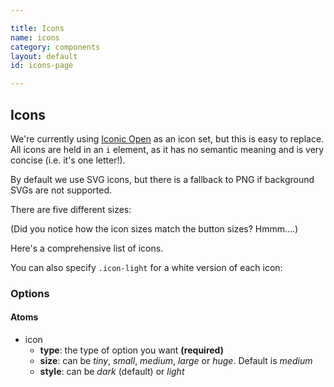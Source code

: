 ```yaml
---

title: Icons
name: icons
category: components
layout: default
id: icons-page

---
```


## Icons

We're currently using [Iconic Open](https://useiconic.com/open) as an icon set, but this is easy to replace. All icons are held in an `i` element, as it has no semantic meaning and is very concise (i.e. it's one letter!).

By default we use SVG icons, but there is a fallback to PNG if background SVGs are not supported.

<script>
component("icon", { "type": "heart" } );
</script>

There are five different sizes:

<script>
component("icon", { "type": "heart", "size": "tiny" } )
+component("icon", { "type": "heart", "size": "small" } )
+component("icon", { "type": "heart", "size": "medium" } )
+component("icon", { "type": "heart", "size": "large" } )
+component("icon", { "type": "heart", "size": "huge" } );

</script>

(Did you notice how the icon sizes match the button sizes? Hmmm....)

Here's a comprehensive list of icons.

<script>
component("icon", { "type": "account-login" } )
+component("icon", { "type": "account-logout" } )
+component("icon", { "type": "action-redo" } )
+component("icon", { "type": "action-undo" } )
+component("icon", { "type": "arrow-bottom" } )
+component("icon", { "type": "arrow-circle-bottom" } )
+component("icon", { "type": "arrow-circle-left" } )
+component("icon", { "type": "arrow-circle-right" } )
+component("icon", { "type": "arrow-circle-top" } )
+component("icon", { "type": "arrow-left" } )
+component("icon", { "type": "arrow-right" } )
+component("icon", { "type": "arrow-thick-bottom" } )
+component("icon", { "type": "arrow-thick-left" } )
+component("icon", { "type": "arrow-thick-right" } )
+component("icon", { "type": "arrow-thick-top" } )
+component("icon", { "type": "arrow-top" } )
+component("icon", { "type": "audio-spectrum" } )
+component("icon", { "type": "audio" } )
+component("icon", { "type": "badge" } )
+component("icon", { "type": "ban" } )
+component("icon", { "type": "bar-chart" } )
+component("icon", { "type": "basket" } )
+component("icon", { "type": "beaker" } )
+component("icon", { "type": "bell" } )
+component("icon", { "type": "bolt" } )
+component("icon", { "type": "book" } )
+component("icon", { "type": "bookmark" } )
+component("icon", { "type": "box" } )
+component("icon", { "type": "briefcase" } )
+component("icon", { "type": "british-pound" } )
+component("icon", { "type": "browser" } )
+component("icon", { "type": "brush" } )
+component("icon", { "type": "bug" } )
+component("icon", { "type": "bullhorn" } )
+component("icon", { "type": "calculator" } )
+component("icon", { "type": "calendar" } )
+component("icon", { "type": "camera-slr" } )
+component("icon", { "type": "caret-bottom" } )
+component("icon", { "type": "caret-left" } )
+component("icon", { "type": "caret-right" } )
+component("icon", { "type": "caret-top" } )
+component("icon", { "type": "cart" } )
+component("icon", { "type": "chat" } )
+component("icon", { "type": "check" } )
+component("icon", { "type": "chevron-bottom" } )
+component("icon", { "type": "chevron-left" } )
+component("icon", { "type": "chevron-right" } )
+component("icon", { "type": "chevron-top" } )
+component("icon", { "type": "circle-check" } )
+component("icon", { "type": "circle-x" } )
+component("icon", { "type": "clipboard" } )
+component("icon", { "type": "clock" } )
+component("icon", { "type": "code" } )
+component("icon", { "type": "cog" } )
+component("icon", { "type": "collapse-down" } )
+component("icon", { "type": "collapse-left" } )
+component("icon", { "type": "collapse-right" } )
+component("icon", { "type": "collapse-up" } )
+component("icon", { "type": "command" } )
+component("icon", { "type": "comment-square" } )
+component("icon", { "type": "crop" } )
+component("icon", { "type": "dashboard" } )
+component("icon", { "type": "data-transfer-download" } )
+component("icon", { "type": "data-transfer-upload" } )
+component("icon", { "type": "delete" } )
+component("icon", { "type": "document" } )
+component("icon", { "type": "double-quote-serif-left" } )
+component("icon", { "type": "double-quote-serif-right" } )
+component("icon", { "type": "droplet" } )
+component("icon", { "type": "eject" } )
+component("icon", { "type": "envelope-closed" } )
+component("icon", { "type": "envelope-open" } )
+component("icon", { "type": "expand-down" } )
+component("icon", { "type": "expand-left" } )
+component("icon", { "type": "expand-right" } )
+component("icon", { "type": "expand-up" } )
+component("icon", { "type": "external-link" } )
+component("icon", { "type": "eye" } )
+component("icon", { "type": "eyedropper" } )
+component("icon", { "type": "file" } )
+component("icon", { "type": "fire" } )
+component("icon", { "type": "flag" } )
+component("icon", { "type": "flash" } )
+component("icon", { "type": "folder" } )
+component("icon", { "type": "fullscreen-enter" } )
+component("icon", { "type": "fullscreen-exit" } )
+component("icon", { "type": "globe" } )
+component("icon", { "type": "graph" } )
+component("icon", { "type": "headphones" } )
+component("icon", { "type": "heart" } )
+component("icon", { "type": "home" } )
+component("icon", { "type": "infinity" } )
+component("icon", { "type": "info" } )
+component("icon", { "type": "key" } )
+component("icon", { "type": "layers" } )
+component("icon", { "type": "lightbulb" } )
+component("icon", { "type": "link-broken" } )
+component("icon", { "type": "link-intact" } )
+component("icon", { "type": "location" } )
+component("icon", { "type": "lock-locked" } )
+component("icon", { "type": "lock-unlocked" } )
+component("icon", { "type": "loop-circular" } )
+component("icon", { "type": "magnifying-glass" } )
+component("icon", { "type": "map-marker" } )
+component("icon", { "type": "map" } )
+component("icon", { "type": "media-pause" } )
+component("icon", { "type": "media-play" } )
+component("icon", { "type": "media-record" } )
+component("icon", { "type": "media-skip-backward" } )
+component("icon", { "type": "media-skip-forward" } )
+component("icon", { "type": "media-step-backward" } )
+component("icon", { "type": "media-step-forward" } )
+component("icon", { "type": "media-stop" } )
+component("icon", { "type": "medical-cross" } )
+component("icon", { "type": "menu" } )
+component("icon", { "type": "microphone" } )
+component("icon", { "type": "minus" } )
+component("icon", { "type": "monitor" } )
+component("icon", { "type": "moon" } )
+component("icon", { "type": "move" } )
+component("icon", { "type": "musical-note" } )
+component("icon", { "type": "paperclip" } )
+component("icon", { "type": "pencil" } )
+component("icon", { "type": "people" } )
+component("icon", { "type": "person" } )
+component("icon", { "type": "pin" } )
+component("icon", { "type": "play-circle" } )
+component("icon", { "type": "plus" } )
+component("icon", { "type": "power-standby" } )
+component("icon", { "type": "puzzle-piece" } )
+component("icon", { "type": "random" } )
+component("icon", { "type": "reload" } )
+component("icon", { "type": "resize-both" } )
+component("icon", { "type": "resize-height" } )
+component("icon", { "type": "resize-width" } )
+component("icon", { "type": "rss-alt" } )
+component("icon", { "type": "rss" } )
+component("icon", { "type": "share-boxed" } )
+component("icon", { "type": "share" } )
+component("icon", { "type": "shield" } )
+component("icon", { "type": "signal" } )
+component("icon", { "type": "sort-ascending" } )
+component("icon", { "type": "sort-descending" } )
+component("icon", { "type": "star" } )
+component("icon", { "type": "tag" } )
+component("icon", { "type": "tags" } )
+component("icon", { "type": "target" } )
+component("icon", { "type": "task" } )
+component("icon", { "type": "thumb-down" } )
+component("icon", { "type": "thumb-up" } )
+component("icon", { "type": "timer" } )
+component("icon", { "type": "transfer" } )
+component("icon", { "type": "trash" } )
+component("icon", { "type": "volume-high" } )
+component("icon", { "type": "volume-low" } )
+component("icon", { "type": "volume-off" } )
+component("icon", { "type": "warning" } )
+component("icon", { "type": "wifi" } )
+component("icon", { "type": "wrench" } )
+component("icon", { "type": "x" } )
+component("icon", { "type": "zoom-in" } )
+component("icon", { "type": "zoom-out" } );
</script>

You can also specify `.icon-light` for a white version of each icon:

<script>
component("icon", { "type": "account-login", "style": "light" } )
+component("icon", { "type": "account-logout", "style": "light" } )
+component("icon", { "type": "action-redo", "style": "light" } )
+component("icon", { "type": "action-undo", "style": "light" } )
+component("icon", { "type": "arrow-bottom", "style": "light" } )
+component("icon", { "type": "arrow-circle-bottom", "style": "light" } )
+component("icon", { "type": "arrow-circle-left", "style": "light" } )
+component("icon", { "type": "arrow-circle-right", "style": "light" } )
+component("icon", { "type": "arrow-circle-top", "style": "light" } )
+component("icon", { "type": "arrow-left", "style": "light" } )
+component("icon", { "type": "arrow-right", "style": "light" } )
+component("icon", { "type": "arrow-thick-bottom", "style": "light" } )
+component("icon", { "type": "arrow-thick-left", "style": "light" } )
+component("icon", { "type": "arrow-thick-right", "style": "light" } )
+component("icon", { "type": "arrow-thick-top", "style": "light" } )
+component("icon", { "type": "arrow-top", "style": "light" } )
+component("icon", { "type": "audio-spectrum", "style": "light" } )
+component("icon", { "type": "audio", "style": "light" } )
+component("icon", { "type": "badge", "style": "light" } )
+component("icon", { "type": "ban", "style": "light" } )
+component("icon", { "type": "bar-chart", "style": "light" } )
+component("icon", { "type": "basket", "style": "light" } )
+component("icon", { "type": "beaker", "style": "light" } )
+component("icon", { "type": "bell", "style": "light" } )
+component("icon", { "type": "bolt", "style": "light" } )
+component("icon", { "type": "book", "style": "light" } )
+component("icon", { "type": "bookmark", "style": "light" } )
+component("icon", { "type": "box", "style": "light" } )
+component("icon", { "type": "briefcase", "style": "light" } )
+component("icon", { "type": "british-pound", "style": "light" } )
+component("icon", { "type": "browser", "style": "light" } )
+component("icon", { "type": "brush", "style": "light" } )
+component("icon", { "type": "bug", "style": "light" } )
+component("icon", { "type": "bullhorn", "style": "light" } )
+component("icon", { "type": "calculator", "style": "light" } )
+component("icon", { "type": "calendar", "style": "light" } )
+component("icon", { "type": "camera-slr", "style": "light" } )
+component("icon", { "type": "caret-bottom", "style": "light" } )
+component("icon", { "type": "caret-left", "style": "light" } )
+component("icon", { "type": "caret-right", "style": "light" } )
+component("icon", { "type": "caret-top", "style": "light" } )
+component("icon", { "type": "cart", "style": "light" } )
+component("icon", { "type": "chat", "style": "light" } )
+component("icon", { "type": "check", "style": "light" } )
+component("icon", { "type": "chevron-bottom", "style": "light" } )
+component("icon", { "type": "chevron-left", "style": "light" } )
+component("icon", { "type": "chevron-right", "style": "light" } )
+component("icon", { "type": "chevron-top", "style": "light" } )
+component("icon", { "type": "circle-check", "style": "light" } )
+component("icon", { "type": "circle-x", "style": "light" } )
+component("icon", { "type": "clipboard", "style": "light" } )
+component("icon", { "type": "clock", "style": "light" } )
+component("icon", { "type": "code", "style": "light" } )
+component("icon", { "type": "cog", "style": "light" } )
+component("icon", { "type": "collapse-down", "style": "light" } )
+component("icon", { "type": "collapse-left", "style": "light" } )
+component("icon", { "type": "collapse-right", "style": "light" } )
+component("icon", { "type": "collapse-up", "style": "light" } )
+component("icon", { "type": "command", "style": "light" } )
+component("icon", { "type": "comment-square", "style": "light" } )
+component("icon", { "type": "crop", "style": "light" } )
+component("icon", { "type": "dashboard", "style": "light" } )
+component("icon", { "type": "data-transfer-download", "style": "light" } )
+component("icon", { "type": "data-transfer-upload", "style": "light" } )
+component("icon", { "type": "delete", "style": "light" } )
+component("icon", { "type": "document", "style": "light" } )
+component("icon", { "type": "double-quote-serif-left", "style": "light" } )
+component("icon", { "type": "double-quote-serif-right", "style": "light" } )
+component("icon", { "type": "droplet", "style": "light" } )
+component("icon", { "type": "eject", "style": "light" } )
+component("icon", { "type": "envelope-closed", "style": "light" } )
+component("icon", { "type": "envelope-open", "style": "light" } )
+component("icon", { "type": "expand-down", "style": "light" } )
+component("icon", { "type": "expand-left", "style": "light" } )
+component("icon", { "type": "expand-right", "style": "light" } )
+component("icon", { "type": "expand-up", "style": "light" } )
+component("icon", { "type": "external-link", "style": "light" } )
+component("icon", { "type": "eye", "style": "light" } )
+component("icon", { "type": "eyedropper", "style": "light" } )
+component("icon", { "type": "file", "style": "light" } )
+component("icon", { "type": "fire", "style": "light" } )
+component("icon", { "type": "flag", "style": "light" } )
+component("icon", { "type": "flash", "style": "light" } )
+component("icon", { "type": "folder", "style": "light" } )
+component("icon", { "type": "fullscreen-enter", "style": "light" } )
+component("icon", { "type": "fullscreen-exit", "style": "light" } )
+component("icon", { "type": "globe", "style": "light" } )
+component("icon", { "type": "graph", "style": "light" } )
+component("icon", { "type": "headphones", "style": "light" } )
+component("icon", { "type": "heart", "style": "light" } )
+component("icon", { "type": "home", "style": "light" } )
+component("icon", { "type": "infinity", "style": "light" } )
+component("icon", { "type": "info", "style": "light" } )
+component("icon", { "type": "key", "style": "light" } )
+component("icon", { "type": "layers", "style": "light" } )
+component("icon", { "type": "lightbulb", "style": "light" } )
+component("icon", { "type": "link-broken", "style": "light" } )
+component("icon", { "type": "link-intact", "style": "light" } )
+component("icon", { "type": "location", "style": "light" } )
+component("icon", { "type": "lock-locked", "style": "light" } )
+component("icon", { "type": "lock-unlocked", "style": "light" } )
+component("icon", { "type": "loop-circular", "style": "light" } )
+component("icon", { "type": "magnifying-glass", "style": "light" } )
+component("icon", { "type": "map-marker", "style": "light" } )
+component("icon", { "type": "map", "style": "light" } )
+component("icon", { "type": "media-pause", "style": "light" } )
+component("icon", { "type": "media-play", "style": "light" } )
+component("icon", { "type": "media-record", "style": "light" } )
+component("icon", { "type": "media-skip-backward", "style": "light" } )
+component("icon", { "type": "media-skip-forward", "style": "light" } )
+component("icon", { "type": "media-step-backward", "style": "light" } )
+component("icon", { "type": "media-step-forward", "style": "light" } )
+component("icon", { "type": "media-stop", "style": "light" } )
+component("icon", { "type": "medical-cross", "style": "light" } )
+component("icon", { "type": "menu", "style": "light" } )
+component("icon", { "type": "microphone", "style": "light" } )
+component("icon", { "type": "minus", "style": "light" } )
+component("icon", { "type": "monitor", "style": "light" } )
+component("icon", { "type": "moon", "style": "light" } )
+component("icon", { "type": "move", "style": "light" } )
+component("icon", { "type": "musical-note", "style": "light" } )
+component("icon", { "type": "paperclip", "style": "light" } )
+component("icon", { "type": "pencil", "style": "light" } )
+component("icon", { "type": "people", "style": "light" } )
+component("icon", { "type": "person", "style": "light" } )
+component("icon", { "type": "pin", "style": "light" } )
+component("icon", { "type": "play-circle", "style": "light" } )
+component("icon", { "type": "plus", "style": "light" } )
+component("icon", { "type": "power-standby", "style": "light" } )
+component("icon", { "type": "puzzle-piece", "style": "light" } )
+component("icon", { "type": "random", "style": "light" } )
+component("icon", { "type": "reload", "style": "light" } )
+component("icon", { "type": "resize-both", "style": "light" } )
+component("icon", { "type": "resize-height", "style": "light" } )
+component("icon", { "type": "resize-width", "style": "light" } )
+component("icon", { "type": "rss-alt", "style": "light" } )
+component("icon", { "type": "rss", "style": "light" } )
+component("icon", { "type": "share-boxed", "style": "light" } )
+component("icon", { "type": "share", "style": "light" } )
+component("icon", { "type": "shield", "style": "light" } )
+component("icon", { "type": "signal", "style": "light" } )
+component("icon", { "type": "sort-ascending", "style": "light" } )
+component("icon", { "type": "sort-descending", "style": "light" } )
+component("icon", { "type": "star", "style": "light" } )
+component("icon", { "type": "tag", "style": "light" } )
+component("icon", { "type": "tags", "style": "light" } )
+component("icon", { "type": "target", "style": "light" } )
+component("icon", { "type": "task", "style": "light" } )
+component("icon", { "type": "thumb-down", "style": "light" } )
+component("icon", { "type": "thumb-up", "style": "light" } )
+component("icon", { "type": "timer", "style": "light" } )
+component("icon", { "type": "transfer", "style": "light" } )
+component("icon", { "type": "trash", "style": "light" } )
+component("icon", { "type": "volume-high", "style": "light" } )
+component("icon", { "type": "volume-low", "style": "light" } )
+component("icon", { "type": "volume-off", "style": "light" } )
+component("icon", { "type": "warning", "style": "light" } )
+component("icon", { "type": "wifi", "style": "light" } )
+component("icon", { "type": "wrench", "style": "light" } )
+component("icon", { "type": "x", "style": "light" } )
+component("icon", { "type": "zoom-in", "style": "light" } )
+component("icon", { "type": "zoom-out", "style": "light" } );
</script>

### Options


#### Atoms


* icon
  * **type**: the type of option you want **(required)**
  * **size**: can be _tiny_, _small_, _medium_, _large_ or _huge_. Default is _medium_
  * **style**: can be _dark_ (default) or _light_
